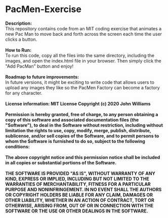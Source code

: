 # PacMen-Exercise
<b>Description:</b><br>
This repository contains code from an MIT coding exercise that animates a new Pac Man to move back and forth across the screen each time the user clicks a button.<br> 
<br>
<b>How to Run:</b><br> 
To run this code, copy all the files into the same directory, including the images, and open the index.html file in your browser. Then simply click the "Add PacMan" button and enjoy!<br>
<br>
<b>Roadmap to future improvements:</b><br>
In future versions, it might be exciting to write code that allows users to upload any images they like so the PacMen Factory can become a factory for any character.<br> 
<br>
<b>License information:<b/> MIT License Copyright (c) 2020 John Williams<br>
<br>
Permission is hereby granted, free of charge, to any person obtaining a copy of this software and associated documentation files (the "Software"), to deal in the Software without restriction, including without limitation the rights to use, copy, modify, merge, publish, distribute, sublicense, and/or sell copies of the Software, and to permit persons to whom the Software is furnished to do so, subject to the following conditions:<br>
<br>
The above copyright notice and this permission notice shall be included in all copies or substantial portions of the Software.<br>
<br>
THE SOFTWARE IS PROVIDED "AS IS", WITHOUT WARRANTY OF ANY KIND, EXPRESS OR IMPLIED, INCLUDING BUT NOT LIMITED TO THE WARRANTIES OF MERCHANTABILITY, FITNESS FOR A PARTICULAR PURPOSE AND NONINFRINGEMENT. IN NO EVENT SHALL THE AUTHORS OR COPYRIGHT HOLDERS BE LIABLE FOR ANY CLAIM, DAMAGES OR OTHER LIABILITY, WHETHER IN AN ACTION OF CONTRACT, TORT OR OTHERWISE, ARISING FROM, OUT OF OR IN CONNECTION WITH THE SOFTWARE OR THE USE OR OTHER DEALINGS IN THE SOFTWARE.
<br>

